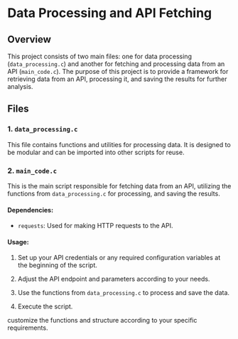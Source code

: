 # Data Processing and API Fetching

## Overview

This project consists of two main files: one for data processing (`data_processing.c`) and another for fetching and processing data from an API (`main_code.c`). The purpose of this project is to provide a framework for retrieving data from an API, processing it, and saving the results for further analysis.

## Files

### 1. `data_processing.c`

This file contains functions and utilities for processing data. It is designed to be modular and can be imported into other scripts for reuse.

### 2. `main_code.c`

This is the main script responsible for fetching data from an API, utilizing the functions from `data_processing.c` for processing, and saving the results.

#### Dependencies:

- `requests`: Used for making HTTP requests to the API.

#### Usage:

1. Set up your API credentials or any required configuration variables at the beginning of the script.

2. Adjust the API endpoint and parameters according to your needs.

3. Use the functions from `data_processing.c` to process and save the data.

4. Execute the script.


customize the functions and structure according to your specific requirements.
